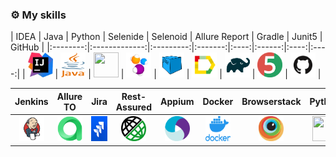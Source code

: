 ### :gear: My skills
| IDEA | Java | Python | Selenide | Selenoid | Allure Report | Gradle | Junit5 | GitHub |
|:--------:|:-------------:|:---------:|:-------:|:----:|:------:|:----:|:----:|
| <img src="icons/index.jpeg" width="40" height="40"> | <img src="icons/java.png" width="40" height="40"> | <img src="icons/pyhon.jpeg" width="40" height="40"> | <img src="icons/Selenide.png" width="40" height="40"> | <img src="icons/Selenoid.png" width="40" height="40"> | <img src="icons/Allure_Report.png" width="40" height="40"> | <img src="icons/Gradle.png" width="40" height="40"> | <img src="icons/JUnit_5.png" width="40" height="40"> | <img src="icons/github.png" width="40" height="40"> |

| Jenkins | Allure TO | Jira | Rest-Assured | Appium | Docker | Browserstack | Python |
|:------:|:------:|:--------:|:--------:|:--------:|:--------:|:--------:|:--------:|
| <img src="icons/Jenkins.png" width="40" height="40"> | <img src="icons/testops_fav2.png" width="40" height="40"> | <img src="icons/jira.jpeg" width="40" height="40"> | <img src="icons/Rest-Assured.png" width="40" height="40"> | <img src="icons/appium.png" width="40" height="40"> | <img src="icons/docker.png" width="40" height="40"> | <img src="icons/browserstack.jpeg" width="40" height="40"> | <img src="icons/pyhon.jpeg" width="40" height="40"> |
